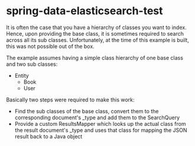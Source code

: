 # spring-data-elasticsearch-test

It is often the case that you have a hierarchy of classes you want to index. Hence, upon providing the base class, it is sometimes required to search across all its sub classes.
Unfortunately, at the time of this example is built, this was not possible out of the box.

The example assumes having a simple class hierarchy of one base class and two sub classes:

* Entity
    * Book
    * User

Basically two steps were required to make this work:

* Find the sub classes of the base class, convert them to the corresponding document's \_type and add them to the SearchQuery
* Provide a custom ResultsMapper which looks up the actual class from the result document's \_type and uses that class for mapping the JSON result back to a Java object